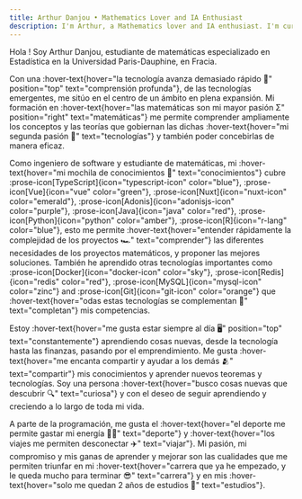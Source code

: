 ```yaml
---
title: Arthur Danjou • Mathematics Lover and IA Enthusiast
description: I'm Arthur, a Mathematics lover and IA enthusiast. I'm currently studying at the University of Paris-Saclay. I'm passionate about Mathematics, Computer Science, and Artificial Intelligence.
---
```


Hola ! Soy Arthur Danjou, estudiante de matemáticas especializado en Estadística en la Universidad Paris-Dauphine, en Fracia.

Con una :hover-text{hover="la tecnología avanza demasiado rápido 🤯" position="top" text="comprensión profunda"}, de las tecnologías emergentes, me sitúo en el centro de un ámbito en plena expansión.
Mi formación en :hover-text{hover="las matemáticas son mi mayor pasión Σ"
position="right" text="matemáticas"}
me permite comprender ampliamente los conceptos y las teorías que gobiernan las dichas
:hover-text{hover="mi segunda pasión 📲" text="tecnologías"} y también poder concebirlas de manera eficaz.

Como ingeniero de software y estudiante de matemáticas, mi :hover-text{hover="mi mochila de conocimientos 🎒" text="conocimientos"} cubre
:prose-icon[TypeScript]{icon="typescript-icon" color="blue"},
:prose-icon[Vue]{icon="vue" color="green"},
:prose-icon[Nuxt]{icon="nuxt-icon" color="emerald"},
:prose-icon[Adonis]{icon="adonisjs-icon" color="purple"},
:prose-icon[Java]{icon="java" color="red"},
:prose-icon[Python]{icon="python" color="amber"},
:prose-icon[R]{icon="r-lang" color="blue"},
esto me permite :hover-text{hover="entender rápidamente la complejidad de los proyectos 🏎️" text="comprender"}
las diferentes necesidades de los proyectos matemáticos, y proponer las mejores soluciones. También he aprendido otras tecnologías importantes como
:prose-icon[Docker]{icon="docker-icon" color="sky"},
:prose-icon[Redis]{icon="redis" color="red"},
:prose-icon[MySQL]{icon="mysql-icon" color="zinc"} and
:prose-icon[Git]{icon="git-icon" color="orange"} que :hover-text{hover="odas estas tecnologías se complementan 📎" text="completan"} mis competencias.

Estoy :hover-text{hover="me gusta estar siempre al día 🖥️" position="top" text="constantemente"} aprendiendo cosas nuevas, desde la tecnología hasta las finanzas, pasando por el emprendimiento.
Me gusta :hover-text{hover="me encanta compartir y ayudar a los demás 🫂" text="compartir"} mis conocimientos y aprender nuevos teoremas y tecnologías.
Soy una persona :hover-text{hover="busco cosas nuevas que descubrir 🔍" text="curiosa"} y con el deseo de seguir aprendiendo y creciendo a lo largo de toda mi vida.

A parte de la programación, me gusta el :hover-text{hover="el deporte me permite gastar mi energía 🏋️‍♂️" text="deporte"}
y :hover-text{hover="los viajes me permiten desconectar ✈️" text="viajar"}.
Mi pasión, mi compromiso y mis ganas de aprender y mejorar son las cualidades que me permiten triunfar en mi
:hover-text{hover="carrera que ya he empezado, y le queda mucho para terminar 😎" text="carrera"} y en mis :hover-text{hover="solo me quedan 2 años de estudios 💪" text="estudios"}.
